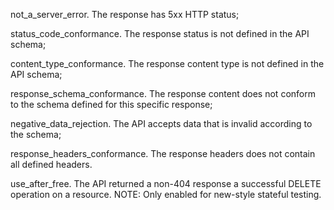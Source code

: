 not_a_server_error. The response has 5xx HTTP status;

status_code_conformance. The response status is not defined in the API schema;

content_type_conformance. The response content type is not defined in the API schema;

response_schema_conformance. The response content does not conform to the schema defined for this specific response;

negative_data_rejection. The API accepts data that is invalid according to the schema;

response_headers_conformance. The response headers does not contain all defined headers.

use_after_free. The API returned a non-404 response a successful DELETE operation on a resource. NOTE: Only enabled for new-style stateful testing.